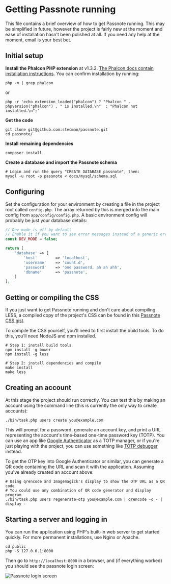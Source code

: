 # Getting Passnote running

This file contains a brief overview of how to get Passnote running. This may be simplified in future, however the project is fairly new at the moment and ease of installation hasn't been polished at all. If you need any help at the moment, email is your best bet.


## Initial setup

**Install the Phalcon PHP extension** at v1.3.2. [The Phalcon docs contain installation instructions](http://docs.phalconphp.com/en/latest/reference/install.html). You can confirm installation by running:

    php -m | grep phalcon

or

    php -r 'echo extension_loaded("phalcon") ? "Phalcon " . phpversion("phalcon") . " is installed.\n"  : "Phalcon not installed.\n";'

**Get the code**

    git clone git@github.com:stecman/passnote.git
    cd passnote/

**Install remaining dependencies**

    composer install

**Create a database and import the Passnote schema**

    # Login and run the query "CREATE DATABASE passnote", then:
    mysql -u root -p passnote < docs/mysql/schema.sql


## Configuring

Set the configuration for your environment by creating a file in the project root called `config.php`. The array returned by this is merged into the main config from `app/config/config.php`. A basic environment config will probably be just your database details:

```php
// Dev mode is off by default
// Enable it if you want to see error messages instead of a generic error page when there's a problem.
const DEV_MODE = false;

return [
    'database' => [
        'host'        => 'localhost',
        'username'    => 'count.d',
        'password'    => 'one password, ah ah ahh',
        'dbname'      => 'passnote',
    ]
];
```


## Getting or compiling the CSS

If you just want to get Passnote running and don't care about compiling LESS, a compiled copy of the project's CSS can be found in this [Passnote CSS gist](https://gist.github.com/stecman/c60a7b645104c565a517).

To compile the CSS yourself, you'll need to first install the build tools. To do this, you'll need NodeJS and npm installed.

    # Step 1: install build tools
    npm install -g bower
    npm install -g less

    # Step 2: install dependencies and compile
    make install
    make less


## Creating an account

At this stage the project should run correctly. You can test this by making an account using the command line (this is currently the only way to create accounts):

    ./bin/task.php users create you@example.com

This will prompt for a password, generate an account key, and print a URL representing the account's time-based one-time password key (TOTP). You can use an app like [Google Authenticator](https://support.google.com/accounts/answer/1066447) as a TOTP manager, or if you're just playing with the project, you can use something like [TOTP debugger](https://google-authenticator.googlecode.com/git/libpam/totp.html) instead.

To get the OTP key into Google Authenticator or similar, you can generate a QR code containing the URL and scan it with the application. Assuming you've already created an account above:

    # Using qrencode and Imagemagick's display to show the OTP URL as a QR code
    # You could use any combination of QR code generator and display program
    ./bin/task.php users regenerate-otp you@example.com | qrencode -o - | display -


## Starting a server and logging in

You can run the application using PHP's built-in web server to get started quickly. For more permanent installations, use Nginx or Apache.

    cd public
    php -S 127.0.0.1:8000

Then go to `http://localhost:8000` in a browser, and (if everything worked) you should see the passnote login screen:

![Passnote login screen](https://i.imgur.com/RCzRIPn.png)
